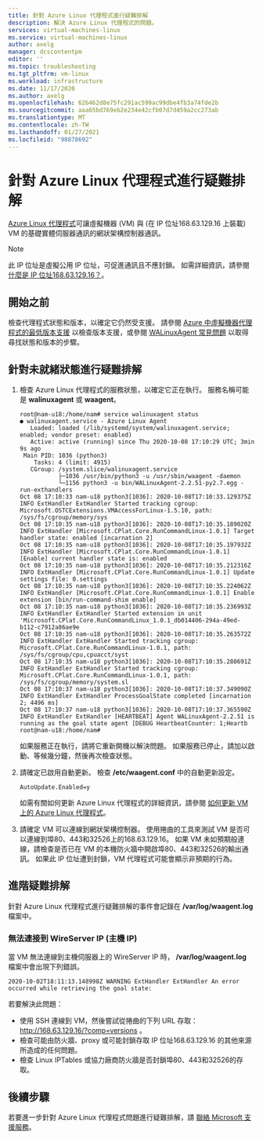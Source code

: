 ```yaml
---
title: 針對 Azure Linux 代理程式進行疑難排解
description: 解決 Azure Linux 代理程式的問題。
services: virtual-machines-linux
ms.service: virtual-machines-linux
author: axelg
manager: dcscontentpm
editor: ''
ms.topic: troubleshooting
ms.tgt_pltfrm: vm-linux
ms.workload: infrastructure
ms.date: 11/17/2020
ms.author: axelg
ms.openlocfilehash: 62b462d8e75fc291ac599ac99dbe4fb3a74fde2b
ms.sourcegitcommit: aaa65bd769eb2e234e42cfb07d7d459a2cc273ab
ms.translationtype: MT
ms.contentlocale: zh-TW
ms.lasthandoff: 01/27/2021
ms.locfileid: "98878692"
---
```

# <a name="troubleshoot-the-azure-linux-agent"></a>針對 Azure Linux 代理程式進行疑難排解

[Azure Linux 代理程式](../extensions/agent-linux.md)可讓虛擬機器 (VM) 與 (在 IP 位址168.63.129.16 上裝載) VM 的基礎實體伺服器通訊的網狀架構控制器通訊。

>[!NOTE]
>此 IP 位址是虛擬公用 IP 位址，可促進通訊且不應封鎖。 如需詳細資訊，請參閱 [什麼是 IP 位址168.63.129.16？](../../virtual-network/what-is-ip-address-168-63-129-16.md)。

## <a name="before-you-begin"></a>開始之前

檢查代理程式狀態和版本，以確定它仍然受支援。 請參閱 [Azure 中虛擬機器代理程式的最低版本支援](/troubleshoot/azure/virtual-machines/support-extensions-agent-version) 以檢查版本支援，或參閱 [WALinuxAgent 常見問題](https://github.com/Azure/WALinuxAgent/wiki/FAQ#what-does-goal-state-agent-mean-in-waagent---version-output) 以取得尋找狀態和版本的步驟。

## <a name="troubleshoot-a-not-ready-status"></a>針對未就緒狀態進行疑難排解

1. 檢查 Azure Linux 代理程式的服務狀態，以確定它正在執行。 服務名稱可能是 **walinuxagent** 或 **waagent**。

   ```
   root@nam-u18:/home/nam# service walinuxagent status
   ● walinuxagent.service - Azure Linux Agent
      Loaded: loaded (/lib/systemd/system/walinuxagent.service; enabled; vendor preset: enabled)
      Active: active (running) since Thu 2020-10-08 17:10:29 UTC; 3min 9s ago
    Main PID: 1036 (python3)
       Tasks: 4 (limit: 4915)
      CGroup: /system.slice/walinuxagent.service
              ├─1036 /usr/bin/python3 -u /usr/sbin/waagent -daemon
              └─1156 python3 -u bin/WALinuxAgent-2.2.51-py2.7.egg -run-exthandlers
   Oct 08 17:10:33 nam-u18 python3[1036]: 2020-10-08T17:10:33.129375Z INFO ExtHandler ExtHandler Started tracking cgroup: Microsoft.OSTCExtensions.VMAccessForLinux-1.5.10, path: /sys/fs/cgroup/memory/sys
   Oct 08 17:10:35 nam-u18 python3[1036]: 2020-10-08T17:10:35.189020Z INFO ExtHandler [Microsoft.CPlat.Core.RunCommandLinux-1.0.1] Target handler state: enabled [incarnation 2]
   Oct 08 17:10:35 nam-u18 python3[1036]: 2020-10-08T17:10:35.197932Z INFO ExtHandler [Microsoft.CPlat.Core.RunCommandLinux-1.0.1] [Enable] current handler state is: enabled
   Oct 08 17:10:35 nam-u18 python3[1036]: 2020-10-08T17:10:35.212316Z INFO ExtHandler [Microsoft.CPlat.Core.RunCommandLinux-1.0.1] Update settings file: 0.settings
   Oct 08 17:10:35 nam-u18 python3[1036]: 2020-10-08T17:10:35.224062Z INFO ExtHandler [Microsoft.CPlat.Core.RunCommandLinux-1.0.1] Enable extension [bin/run-command-shim enable]
   Oct 08 17:10:35 nam-u18 python3[1036]: 2020-10-08T17:10:35.236993Z INFO ExtHandler ExtHandler Started extension in unit 'Microsoft.CPlat.Core.RunCommandLinux_1.0.1_db014406-294a-49ed-b112-c7912a86ae9e
   Oct 08 17:10:35 nam-u18 python3[1036]: 2020-10-08T17:10:35.263572Z INFO ExtHandler ExtHandler Started tracking cgroup: Microsoft.CPlat.Core.RunCommandLinux-1.0.1, path: /sys/fs/cgroup/cpu,cpuacct/syst
   Oct 08 17:10:35 nam-u18 python3[1036]: 2020-10-08T17:10:35.280691Z INFO ExtHandler ExtHandler Started tracking cgroup: Microsoft.CPlat.Core.RunCommandLinux-1.0.1, path: /sys/fs/cgroup/memory/system.sl
   Oct 08 17:10:37 nam-u18 python3[1036]: 2020-10-08T17:10:37.349090Z INFO ExtHandler ExtHandler ProcessGoalState completed [incarnation 2; 4496 ms]
   Oct 08 17:10:37 nam-u18 python3[1036]: 2020-10-08T17:10:37.365590Z INFO ExtHandler ExtHandler [HEARTBEAT] Agent WALinuxAgent-2.2.51 is running as the goal state agent [DEBUG HeartbeatCounter: 1;Heartb
   root@nam-u18:/home/nam#
   ```

   如果服務正在執行，請將它重新開機以解決問題。 如果服務已停止，請加以啟動、等候幾分鐘，然後再次檢查狀態。

1. 請確定已啟用自動更新。 檢查 **/etc/waagent.conf** 中的自動更新設定。

   ```
   AutoUpdate.Enabled=y
   ```

   如需有關如何更新 Azure Linux 代理程式的詳細資訊，請參閱 [如何更新 VM 上的 Azure Linux 代理程式](../extensions/update-linux-agent.md)。

1. 請確定 VM 可以連線到網狀架構控制器。 使用捲曲的工具來測試 VM 是否可以連線到埠80、443和32526上的168.63.129.16。 如果 VM 未如預期般連線，請檢查是否已在 VM 的本機防火牆中開啟埠80、443和32526的輸出通訊。 如果此 IP 位址遭到封鎖，VM 代理程式可能會顯示非預期的行為。

## <a name="advanced-troubleshooting"></a>進階疑難排解

針對 Azure Linux 代理程式進行疑難排解的事件會記錄在 **/var/log/waagent.log** 檔案中。

### <a name="unable-to-connect-to-wireserver-ip-host-ip"></a>無法連接到 WireServer IP (主機 IP) 

當 VM 無法連線到主機伺服器上的 WireServer IP 時， **/var/log/waagent.log** 檔案中會出現下列錯誤。

```
2020-10-02T18:11:13.148998Z WARNING ExtHandler ExtHandler An error occurred while retrieving the goal state:
```

若要解決此問題：

* 使用 SSH 連線到 VM，然後嘗試從捲曲的下列 URL 存取： http://168.63.129.16/?comp=versions 。
* 檢查可能由防火牆、proxy 或可能封鎖存取 IP 位址168.63.129.16 的其他來源所造成的任何問題。
* 檢查 Linux IPTables 或協力廠商防火牆是否封鎖埠80、443和32526的存取。

## <a name="next-steps"></a>後續步驟

若要進一步針對 Azure Linux 代理程式問題進行疑難排解，請 [聯絡 Microsoft 支援服務](https://portal.azure.com/?#blade/Microsoft_Azure_Support/HelpAndSupportBlade)。
